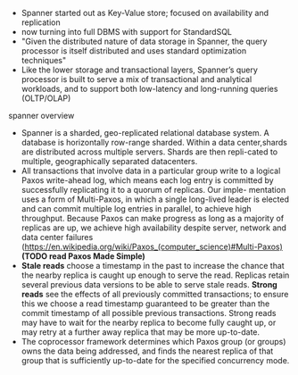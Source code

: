 - Spanner started out as Key-Value store; focused on availability and replication
- now turning into full DBMS with support for StandardSQL
- "Given the distributed nature of data storage in Spanner, the query processor is itself distributed and uses standard optimization techniques"
- Like the lower storage and transactional layers, Spanner’s query processor is built to serve a mix of transactional and analytical workloads, and to support both low-latency and long-running queries (OLTP/OLAP)

spanner overview

- Spanner is a sharded, geo-replicated relational database system. A database is horizontally row-range sharded. Within a data center,shards are distributed across multiple servers. Shards are then repli-cated to multiple, geographically separated datacenters.
- All transactions that involve data in a particular group write to a logical Paxos write-ahead log, which means each log entry is committed by successfully replicating it to a quorum of replicas. Our imple- mentation uses a form of Multi-Paxos, in which a single long-lived leader is elected and can commit multiple log entries in parallel, to achieve high throughput. Because Paxos can make progress as long as a majority of replicas are up, we achieve high availability despite server, network and data center failures (https://en.wikipedia.org/wiki/Paxos_(computer_science)#Multi-Paxos) **(TODO read Paxos Made Simple)**
- **Stale reads** choose a timestamp in the past to increase the chance that the nearby replica is caught up enough to serve the read. Replicas retain several previous data versions to be able to serve stale reads. **Strong reads** see the effects of all previously committed transactions; to ensure this we choose a read timestamp guaranteed to be greater than the commit timestamp of all possible previous transactions. Strong reads may have to wait for the nearby replica to become fully caught up, or may retry at a further away replica that may be more up-to-date.
- The coprocessor framework determines which Paxos group (or groups) owns the data being addressed, and finds the nearest replica of that group that is sufficiently up-to-date for the specified concurrency mode.